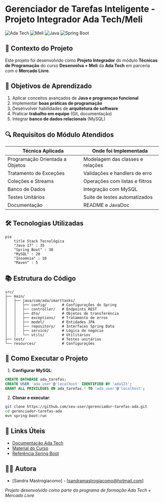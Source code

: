 # Gerenciador de Tarefas Inteligente - Projeto Integrador Ada Tech/Meli

![Ada Tech](https://img.shields.io/badge/Ada_Tech-Desenvolva+-blue)
![Meli](https://img.shields.io/badge/Parceiro-Mercado_Livre-orange)
![Java](https://img.shields.io/badge/Java-17%2B-blue)
![Spring Boot](https://img.shields.io/badge/Spring%20Boot-3.1.5-brightgreen)

## 📌 Contexto do Projeto

Este projeto foi desenvolvido como **Projeto Integrador** do módulo **Técnicas de Programação** do curso **Desenvolva + Meli** da **Ada Tech** em parceria com o **Mercado Livre**.

## 🎯 Objetivos de Aprendizado

1. Aplicar conceitos avançados de **Java e programçao funcional**
2. Implementar **boas práticas de programação**
3. Desenvolver habilidades de **arquitetura de software**
4. Praticar **trabalho em equipe** (Git, documentação)
5. Integrar **banco de dados relacionais** (MySQL)

## 🔍 Requisitos do Módulo Atendidos

| Técnica Aplicada | Onde foi Implementada |
|------------------|-----------------------|
| Programação Orientada a Objetos | Modelagem das classes e relações |
| Tratamento de Exceções | Validações e handlers de erro |
| Coleções e Streams | Operações com listas e filtros |
| Banco de Dados | Integração com MySQL |
| Testes Unitários | Suite de testes automatizados |
| Documentação | README e JavaDoc |

## 🛠️ Tecnologias Utilizadas

```mermaid
pie
    title Stack Tecnológica
    "Java 17" : 35
    "Spring Boot" : 30
    "MySQL" : 20
    "Insomnia" : 10
    "Maven" : 5
```

## 📚 Estrutura do Código

```
src/
├── main/
│   ├── java/com/ada/smarttasks/
│   │   ├── config/       # Configurações do Spring
│   │   ├── controller/   # Endpoints REST
│   │   ├── dto/          # Objetos de transferência
│   │   ├── exceptions/   # Tratamento de erros
│   │   ├── model/        # Entidades JPA
│   │   ├── repository/   # Interfaces Spring Data
│   │   ├── service/      # Lógica de negócio
│   │   └── utils/        # Utilitários
├── test/                 # Testes unitários
└── resources/            # Configurações
```

## 🚀 Como Executar o Projeto

1. **Configurar MySQL**:
```sql
CREATE DATABASE ada_tarefas;
CREATE USER 'ada_user'@'localhost' IDENTIFIED BY 'ada123';
GRANT ALL PRIVILEGES ON ada_tarefas.* TO 'ada_user'@'localhost';
```

2. **Clonar e executar**:
```bash
git clone https://github.com/seu-user/gerenciador-tarefas-ada.git
cd gerenciador-tarefas-ada
mvn spring-boot:run
```

## 🔗 Links Úteis

- [Documentação Ada Tech](https://ada.tech)
- [Material do Curso](https://ada.tech/sou-aluno)
- [Referência Spring Boot](https://spring.io/projects/spring-boot)

## 👨‍💻 Autora

- [Sandra Mastrogiacomo] - [sandramastrogiacomo@hotmail.com]


*Projeto desenvolvido como parte do programa de formação Ada Tech + Mercado Livre*


